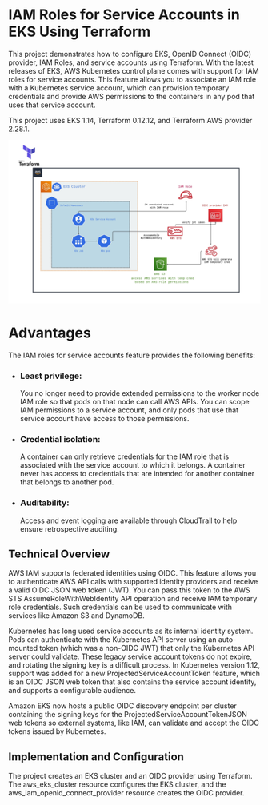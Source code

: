 # IAM Roles for Service Accounts in EKS Using Terraform
This project demonstrates how to configure EKS, OpenID Connect (OIDC) provider, IAM Roles, and service accounts using Terraform. With the latest releases of EKS, AWS Kubernetes control plane comes with support for IAM roles for service accounts. This feature allows you to associate an IAM role with a Kubernetes service account, which can provision temporary credentials and provide AWS permissions to the containers in any pod that uses that service account.

This project uses EKS 1.14, Terraform 0.12.12, and Terraform AWS provider 2.28.1.

![alt text](IRSA-Diagram.jpg)

# Advantages
The IAM roles for service accounts feature provides the following benefits:

<ul>
<li> <h3>Least privilege:</h3> You no longer need to provide extended permissions to the worker node IAM role so that pods on that node can call AWS APIs. You can scope IAM permissions to a service account, and only pods that use that service account have access to those permissions.
<li> <h3>Credential isolation:</h3>  A container can only retrieve credentials for the IAM role that is associated with the service account to which it belongs. A container never has access to credentials that are intended for another container that belongs to another pod.
<li> <h3>Auditability:</h3>  Access and event logging are available through CloudTrail to help ensure retrospective auditing.
</ul>

## Technical Overview
AWS IAM supports federated identities using OIDC. This feature allows you to authenticate AWS API calls with supported identity providers and receive a valid OIDC JSON web token (JWT). You can pass this token to the AWS STS AssumeRoleWithWebIdentity API operation and receive IAM temporary role credentials. Such credentials can be used to communicate with services like Amazon S3 and DynamoDB.

Kubernetes has long used service accounts as its internal identity system. Pods can authenticate with the Kubernetes API server using an auto-mounted token (which was a non-OIDC JWT) that only the Kubernetes API server could validate. These legacy service account tokens do not expire, and rotating the signing key is a difficult process. In Kubernetes version 1.12, support was added for a new ProjectedServiceAccountToken feature, which is an OIDC JSON web token that also contains the service account identity, and supports a configurable audience.

Amazon EKS now hosts a public OIDC discovery endpoint per cluster containing the signing keys for the ProjectedServiceAccountTokenJSON web tokens so external systems, like IAM, can validate and accept the OIDC tokens issued by Kubernetes.

## Implementation and Configuration
The project creates an EKS cluster and an OIDC provider using Terraform. The aws_eks_cluster resource configures the EKS cluster, and the aws_iam_openid_connect_provider resource creates the OIDC provider.
